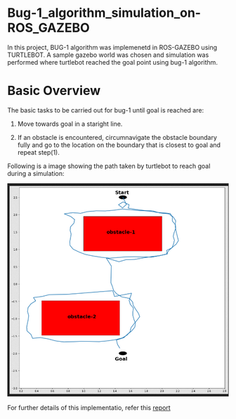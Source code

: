 # Bug-1_algorithm_simulation_on-ROS_GAZEBO

In this project, BUG-1 algorithm was implemenetd in ROS-GAZEBO using TURTLEBOT. A sample gazebo world was chosen and simulation was performed where turtlebot reached the goal point using bug-1 algorithm.

# Basic Overview
The basic tasks to be carried out for bug-1 until goal is reached are:

1. Move towards goal in a staright line.

2. If an obstacle is encountered, circumnavigate the obstacle boundary fully
and go to the location on the boundary that is closest to goal and repeat
step(1).

Following is a image showing the path taken by turtlebot to reach goal during a simulation:

<p align="center">
  <img src="https://github.com/adarsh2798/Bug-1_algorithm_simulation_on-ROS_GAZEBO/blob/main/assignment1/simulation_results/plot1.png" />
</p>

For further details of this implementatio, refer this [report]()

